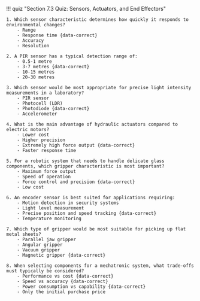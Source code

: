 !!! quiz "Section 7.3 Quiz: Sensors, Actuators, and End Effectors"

    1. Which sensor characteristic determines how quickly it responds to environmental changes?
        - Range
        - Response time {data-correct}
        - Accuracy
        - Resolution

    2. A PIR sensor has a typical detection range of:
        - 0.5-1 metre
        - 3-7 metres {data-correct}
        - 10-15 metres
        - 20-30 metres

    3. Which sensor would be most appropriate for precise light intensity measurements in a laboratory?
        - PIR sensor
        - Photocell (LDR)
        - Photodiode {data-correct}
        - Accelerometer

    4. What is the main advantage of hydraulic actuators compared to electric motors?
        - Lower cost
        - Higher precision
        - Extremely high force output {data-correct}
        - Faster response time

    5. For a robotic system that needs to handle delicate glass components, which gripper characteristic is most important?
        - Maximum force output
        - Speed of operation
        - Force control and precision {data-correct}
        - Low cost

    6. An encoder sensor is best suited for applications requiring:
        - Motion detection in security systems
        - Light level measurement
        - Precise position and speed tracking {data-correct}
        - Temperature monitoring

    7. Which type of gripper would be most suitable for picking up flat metal sheets?
        - Parallel jaw gripper
        - Angular gripper
        - Vacuum gripper
        - Magnetic gripper {data-correct}

    8. When selecting components for a mechatronic system, what trade-offs must typically be considered?
        - Performance vs cost {data-correct}
        - Speed vs accuracy {data-correct}
        - Power consumption vs capability {data-correct}
        - Only the initial purchase price
